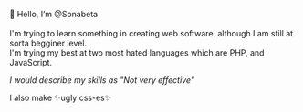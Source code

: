 👋 Hello, I’m @Sonabeta
<br><br>
I'm trying to learn something in creating web software, although I am still at sorta begginer level.
<br>I'm trying my best at two most hated languages which are PHP, and JavaScript.

<i>I would describe my skills as "Not very effective"</i>
<p>I also make ✨ugly css-es✨</p>

